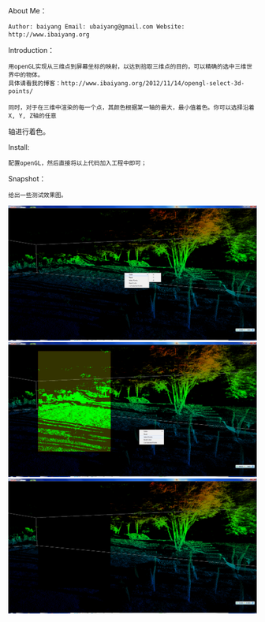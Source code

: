 About Me：

    Author: baiyang Email: ubaiyang@gmail.com Website: http://www.ibaiyang.org

Introduction：

    用openGL实现从三维点到屏幕坐标的映射，以达到拾取三维点的目的，可以精确的选中三维世界中的物体。
    具体请看我的博客：http://www.ibaiyang.org/2012/11/14/opengl-select-3d-points/
  
    同时，对于在三维中渲染的每一个点，其颜色根据某一轴的最大，最小值着色。你可以选择沿着X, Y, Z轴的任意
轴进行着色。


Install:

    配置openGL，然后直接将以上代码加入工程中即可；


Snapshot：

    给出一些测试效果图。

![image](https://github.com/baiyang/cut_points_from_3d/raw/master/imgs/before_cut.png)
![image](https://github.com/baiyang/cut_points_from_3d/raw/master/imgs/select_area.png)
![image](https://github.com/baiyang/cut_points_from_3d/raw/master/imgs/after_cut.png)

